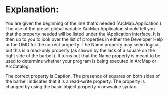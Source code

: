 # Explanation: #

You are given the beginning of the line that's needed (ArcMap.Application.). The use of the preset global variable ArcMap.Application should tell you that the property needed will be listed under the IApplication interface. It is then up to you to look over the list of properties in either the Developer Help or the OMD for the correct property. The Name property may seem logical, but this is a read-only property (as shown by the lack of a square on the right side of the barbell). It turns out that the Name property is meant to be used to determine whether your program is being executed in ArcMap or ArcCatalog.

The correct property is Caption. The presence of squares on both sides of the barbell indicates that it is a read-write property. The property is changed by using the basic object.property = newvalue syntax.
